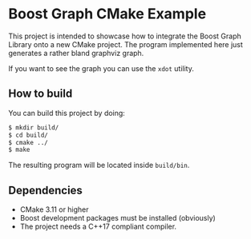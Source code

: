# Boost Graph CMake Example

This project is intended to showcase how to integrate the Boost Graph Library onto a new CMake project.
The program implemented here just generates a rather bland graphviz graph.

If you want to see the graph you can use the `xdot` utility.

## How to build

You can build this project by doing:

```bash
$ mkdir build/
$ cd build/
$ cmake ../
$ make
```

The resulting program will be located inside `build/bin`.

## Dependencies

- CMake 3.11 or higher
- Boost development packages must be installed (obviously)
- The project needs a C++17 compliant compiler.
